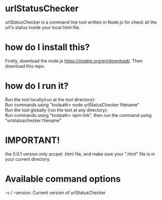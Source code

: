 # urlStatusChecker
urlStatusChecker is a command line tool written in Node.js for check all the url's status inside your local html file. 
# how do I install this?
Firstly, download the node.js https://nodejs.org/en/download/. Then download this repo. <br>
# how do I run it?
Run the tool locally(run at the tool directory):<br>
Run commands using "toolpath> node urlStatusChecker filename"<br>
Run the tool globally (run the tool at any directory):<br>
Run commands using "toolpath> npm link", then run the command using "urlstatuschecker filename"<br>
# IMPORTANT! 
the 0.0.1 version only accpet .html file, and make sure your ".html" file is in your current directory.
# Available command options
-v / -version: Current version of urlStatusChecker
